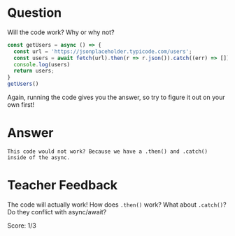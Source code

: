 # Question

Will the code work? Why or why not?

```js
const getUsers = async () => {
  const url = 'https://jsonplaceholder.typicode.com/users';
  const users = await fetch(url).then(r => r.json()).catch((err) => []);
  console.log(users)
  return users;
}
getUsers()
```

Again, running the code gives you the answer, so try to figure it out on your own first!

# Answer
    This code would not work? Because we have a .then() and .catch() inside of the async.


# Teacher Feedback

The code will actually work! How does `.then()` work? What about `.catch()`? Do they conflict with async/await?  

Score: 1/3